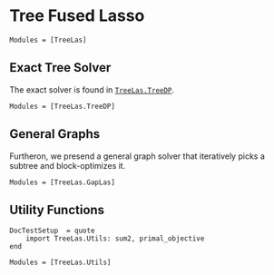 Tree Fused Lasso
===============

```@autodocs
Modules = [TreeLas]
```

Exact Tree Solver
----------------

The exact solver is found in [`TreeLas.TreeDP`](@ref).
```@autodocs
Modules = [TreeLas.TreeDP]
```


General Graphs
--------------

Furtheron, we presend a general graph solver that iteratively picks a subtree and block-optimizes it.
```@autodocs
Modules = [TreeLas.GapLas]
```


Utility Functions
----------------

```@meta
DocTestSetup  = quote
    import TreeLas.Utils: sum2, primal_objective
end
```
```@autodocs
Modules = [TreeLas.Utils]
```
